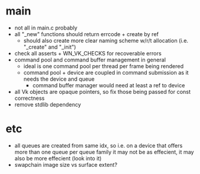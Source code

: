 # main
  * not all in main.c probably
  * all "_new" functions should return errcode + create by ref
      * should also create more clear naming scheme w/r/t allocation (i.e. "_create" and "_init")
  * check all asserts + WN_VK_CHECKS for recoverable errors
  * command pool and command buffer management in general
    * ideal is one command pool per thread per frame being rendered
    * command pool + device are coupled in command submission as it needs the device and queue
      * command buffer manager would need at least a ref to device
  * all Vk objects are opaque pointers, so fix those being passed for const correctness
  * remove stdlib dependency

# etc
  * all queues are created from same idx, so i.e. on a device that offers more than one queue per queue family it may not be as effecient, it may also be more effecient (look into it)
  * swapchain image size vs surface extent?
